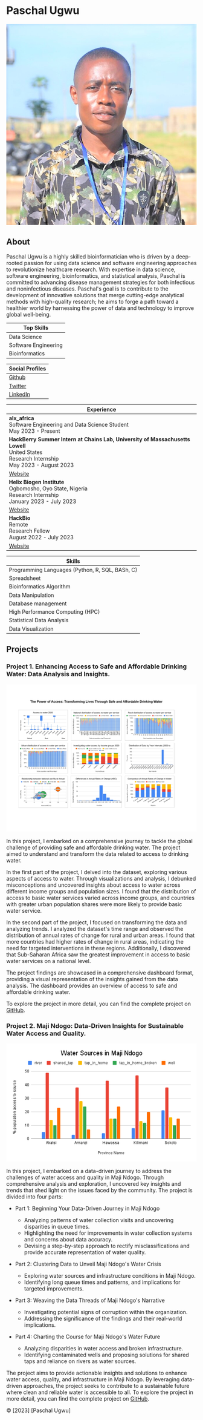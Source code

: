 # Paschal Ugwu

![Profile Picture](https://github.com/paschalugwu/paschalugwu/blob/master/Image/Personal/Paschal%20Ugwu%20-%20Professional%20Picture.png)

## About
Paschal Ugwu is a highly skilled bioinformatician who is driven by a deep-rooted passion for using data science and software engineering approaches to revolutionize healthcare research. With expertise in data science, software engineering, bioinformatics, and statistical analysis, Paschal is committed to advancing disease management strategies for both infectious and noninfectious diseases. Paschal's goal is to contribute to the development of innovative solutions that merge cutting-edge analytical methods with high-quality research; he aims to forge a path toward a healthier world by harnessing the power of data and technology to improve global well-being.

| Top Skills | 
| --- | 
| Data Science | 
| Software Engineering | 
| Bioinformatics | 
 
| Social Profiles | 
| --- | 
| [Github](https://github.com/paschalugwu) | 
| [Twitter](https://twitter.com/Paschal_Ugwu001) | 
| [LinkedIn](https://www.linkedin.com/in/paschal-ugwu-52abb6229/) | 
 
| Experience | 
| --- | 
| **alx_africa**<br>Software Engineering and Data Science Student<br>May 2023 - Present | 
| **HackBerry Summer Intern at Chains Lab, University of Massachusetts Lowell**<br>United States<br>Research Internship<br>May 2023 - August 2023
[Website](https://fredericchain.weebly.com/humans.html) | 
| **Helix Biogen Institute**<br>Ogbomosho, Oyo State, Nigeria<br>Research Internship<br>January 2023 - July 2023
[Website](https://www.helixbiogeninstitute.org) | 
| **HackBio**<br>Remote<br>Research Fellow<br>August 2022 - July 2023
[Website](https://thehackbio.com) | 
 
| Skills | 
| --- | 
| Programming Languages (Python, R, SQL, BASh, C) | 
| Spreadsheet | 
| Bioinformatics Algorithm | 
| Data Manipulation | 
| Database management | 
| High Performance Computing (HPC) | 
| Statistical Data Analysis | 
| Data Visualization | 

## Projects

### Project 1. Enhancing Access to Safe and Affordable Drinking Water: Data Analysis and Insights.
![Dashboard Display](https://github.com/paschalugwu/paschalugwu/blob/master/Image/project1/dashboard.jpg)

In this project, I embarked on a comprehensive journey to tackle the global challenge of providing safe and affordable drinking water. The project aimed to understand and transform the data related to access to drinking water.  
 
In the first part of the project, I delved into the dataset, exploring various aspects of access to water. Through visualizations and analysis, I debunked misconceptions and uncovered insights about access to water across different income groups and population sizes. I found that the distribution of access to basic water services varied across income groups, and countries with greater urban population shares were more likely to provide basic water service. 
 
In the second part of the project, I focused on transforming the data and analyzing trends. I analyzed the dataset's time range and observed the distribution of annual rates of change for rural and urban areas. I found that more countries had higher rates of change in rural areas, indicating the need for targeted interventions in these regions. Additionally, I discovered that Sub-Saharan Africa saw the greatest improvement in access to basic water services on a national level. 
 
The project findings are showcased in a comprehensive dashboard format, providing a visual representation of the insights gained from the data analysis. The dashboard provides an overview of access to safe and affordable drinking water. 
 
To explore the project in more detail, you can find the complete project on [GitHub](https://github.com/paschalugwu/Integrated_Project-Access_To_Drinking_Water).

### Project 2. Maji Ndogo: Data-Driven Insights for Sustainable Water Access and Quality.
![Water Sources in Maji Ndogo](https://github.com/paschalugwu/paschalugwu/blob/master/Image/project2/water_sources_visual.png)

In this project, I embarked on a data-driven journey to address the challenges of water access and quality in Maji Ndogo. Through comprehensive analysis and exploration, I uncovered key insights and trends that shed light on the issues faced by the community. The project is divided into four parts: 
 
- Part 1: Beginning Your Data-Driven Journey in Maji Ndogo 
   - Analyzing patterns of water collection visits and uncovering disparities in queue times. 
   - Highlighting the need for improvements in water collection systems and concerns about data accuracy. 
   - Devising a step-by-step approach to rectify misclassifications and provide accurate representation of water quality. 
 
- Part 2: Clustering Data to Unveil Maji Ndogo's Water Crisis 
   - Exploring water sources and infrastructure conditions in Maji Ndogo. 
   - Identifying long queue times and patterns, and implications for targeted improvements. 
    
- Part 3: Weaving the Data Threads of Maji Ndogo's Narrative 
   - Investigating potential signs of corruption within the organization. 
   - Addressing the significance of the findings and their real-world implications. 
    
- Part 4: Charting the Course for Maji Ndogo's Water Future 
   - Analyzing disparities in water access and broken infrastructure. 
   - Identifying contaminated wells and proposing solutions for shared taps and reliance on rivers as water sources. 
    
The project aims to provide actionable insights and solutions to enhance water access, quality, and infrastructure in Maji Ndogo. By leveraging data-driven approaches, the project seeks to contribute to a sustainable future where clean and reliable water is accessible to all. To explore the project in more detail, you can find the complete project on [GitHub](https://github.com/paschalugwu/paschalugwu/blob/master/Image/project2/water_sources_visual.png).


© [2023] [Paschal Ugwu]
